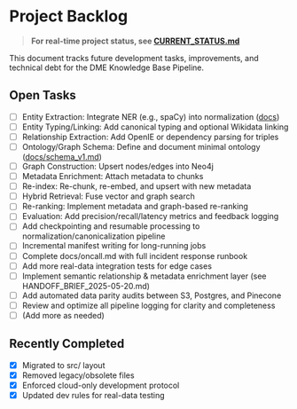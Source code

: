 # Project Backlog

> **For real-time project status, see [CURRENT_STATUS.md](./CURRENT_STATUS.md)**

This document tracks future development tasks, improvements, and technical debt for the DME Knowledge Base Pipeline.

## Open Tasks

- [ ] Entity Extraction: Integrate NER (e.g., spaCy) into normalization ([docs](./docs/HANDOFF_BRIEF_2025-05-20.md))
- [ ] Entity Typing/Linking: Add canonical typing and optional Wikidata linking
- [ ] Relationship Extraction: Add OpenIE or dependency parsing for triples
- [ ] Ontology/Graph Schema: Define and document minimal ontology ([docs/schema_v1.md](./docs/schema_v1.md))
- [ ] Graph Construction: Upsert nodes/edges into Neo4j
- [ ] Metadata Enrichment: Attach metadata to chunks
- [ ] Re-index: Re-chunk, re-embed, and upsert with new metadata
- [ ] Hybrid Retrieval: Fuse vector and graph search
- [ ] Re-ranking: Implement metadata and graph-based re-ranking
- [ ] Evaluation: Add precision/recall/latency metrics and feedback logging
- [ ] Add checkpointing and resumable processing to normalization/canonicalization pipeline
- [ ] Incremental manifest writing for long-running jobs
- [ ] Complete docs/oncall.md with full incident response runbook
- [ ] Add more real-data integration tests for edge cases
- [ ] Implement semantic relationship & metadata enrichment layer (see HANDOFF_BRIEF_2025-05-20.md)
- [ ] Add automated data parity audits between S3, Postgres, and Pinecone
- [ ] Review and optimize all pipeline logging for clarity and completeness
- [ ] (Add more as needed)

## Recently Completed

- [x] Migrated to src/ layout
- [x] Removed legacy/obsolete files
- [x] Enforced cloud-only development protocol
- [x] Updated dev rules for real-data testing 
